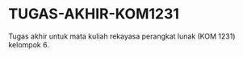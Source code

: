 # TUGAS-AKHIR-KOM1231
Tugas akhir untuk mata kuliah rekayasa perangkat lunak (KOM 1231) kelompok 6.
